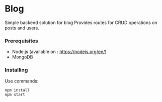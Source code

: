 # Blog

Simple backend solution for blog 
Provides routes for CRUD operations on posts and users.

### Prerequisites

- Node.js (available on : https://nodejs.org/en/)
- MongoDB 


### Installing

Use commands: 

```bash
npm install
npm start
```
